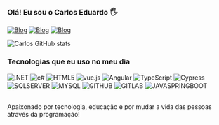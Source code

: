 ### Olá! Eu sou o Carlos Eduardo 🖐️

[![Blog](https://img.shields.io/badge/LinkedIn-0077B5?style=for-the-badge&logo=linkedin&logoColor=white)](https://www.linkedin.com/in/carlos-eduardo-rodrigues-nogueira-dantas-788a85238/?trk=opento_sprofile_topcard) 
[![Blog](https://img.shields.io/badge/Instagram-E4405F?style=for-the-badge&logo=instagram&logoColor=white)](https://www.instagram.com/kadu_rodrigues10/)
[![Blog](https://img.shields.io/badge/Gmail-D14836?style=for-the-badge&logo=gmail&logoColor=white)](https://outlook.live.com/mail/0/)

![Carlos GitHub stats](https://github-readme-stats.vercel.app/api?username=CarlosEduardo&show_icons=true&theme=radical)


### Tecnologias que eu uso no meu dia


<div style="display: inline_block">
    <img align="center" alt=".NET" src="https://img.shields.io/badge/.NET-5C2D91?style=for-the-badge&logo=.net&logoColor=white" />
    <img align="center" alt="c#" src="https://img.shields.io/badge/C%23-239120?style=for-the-badge&logo=c-sharp&logoColor=white" />
    <img align="center" alt="HTML5" src="https://img.shields.io/badge/HTML5-E34F26?style=for-the-badge&logo=HTML5&logoColor=white" />
    <img align="center" alt="vue.js" src="https://img.shields.io/badge/Vue.js-35495E?style=for-the-badge&logo=vue.js&logoColor=4FC08D" />
    <img align="center" alt="Angular" src="https://img.shields.io/badge/Angular-DD0031?style=for-the-badge&logo=angular&logoColor=white" />
    <img align="center" alt="TypeScript" src="https://img.shields.io/badge/TypeScript-007ACC?style=for-the-badge&logo=typescript&logoColor=white" />
    <img align="center" alt="Cypress" src="https://img.shields.io/badge/Cypress-43853D?style=for-the-badge&logo=CYPRESS&logoColor=white" />
    <img align="center" alt="SQLSERVER" src="https://img.shields.io/badge/SQLSERVER-00000F?style=for-the-badge&logo=SQLSERVER&logoColor=white" />
    <img align="center" alt="MYSQL" src="https://img.shields.io/badge/MYSQL-00000F?style=for-the-badge&logo=MYSQL&logoColor=white" />
    <img align="center" alt="GITHUB" src="https://img.shields.io/badge/MYSQL-00000F?style=for-the-badge&logo=GITHUB&logoColor=white" />
    <img align="center" alt="GITLAB" src="https://img.shields.io/badge/GITLAB-E23237?style=for-the-badge&logo=GITLAB&logoColor=white" />
     <img align="center" alt="JAVASPRINGBOOT" src="https://img.shields.io/badge/JAVASPRINGBOOT-239120?style=for-the-badge&logo=html5&logoColor=white" />    
</div><br/>


Apaixonado por tecnologia, educação e por mudar a vida das pessoas através da programação!

